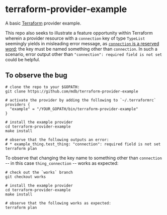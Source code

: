 # terraform-provider-example

A basic [Terraform](http://terraform.io) provider example.

This repo also seeks to illustrate a feature opportunity within Terraform
wherein a provider resource with a `connection` key of type `TypeList` seemingly yields
in misleading error message, as [`connection` is a reserved word](https://www.terraform.io/docs/provisioners/connection.html);
the key must be named something other than `connection`. In such a scenario,
error output other than `"connection": required field is not set` could be helpful.

## To observe the bug
```
# clone the repo to your $GOPATH:
git clone https://github.com/mdb/terraform-provider-example

# activate the provider by adding the following to `~/.terraformrc`
providers {
  "example" = "/YOUR_GOPATH/bin/terraform-provider-example"
}

# install the example provider
cd terraform-provider-example
make install

# observe that the following outputs an error:
# * example_thing.test_thing: "connection": required field is not set
terraform plan
```

To observe that changing the key name to something other than `connection` --
in this case `thing_connection` -- works as expected:

```
# check out the `works` branch
git checkout works

# install the example provider
cd terraform-provider-example
make install

# observe that the following works as expected:
terraform plan
```
